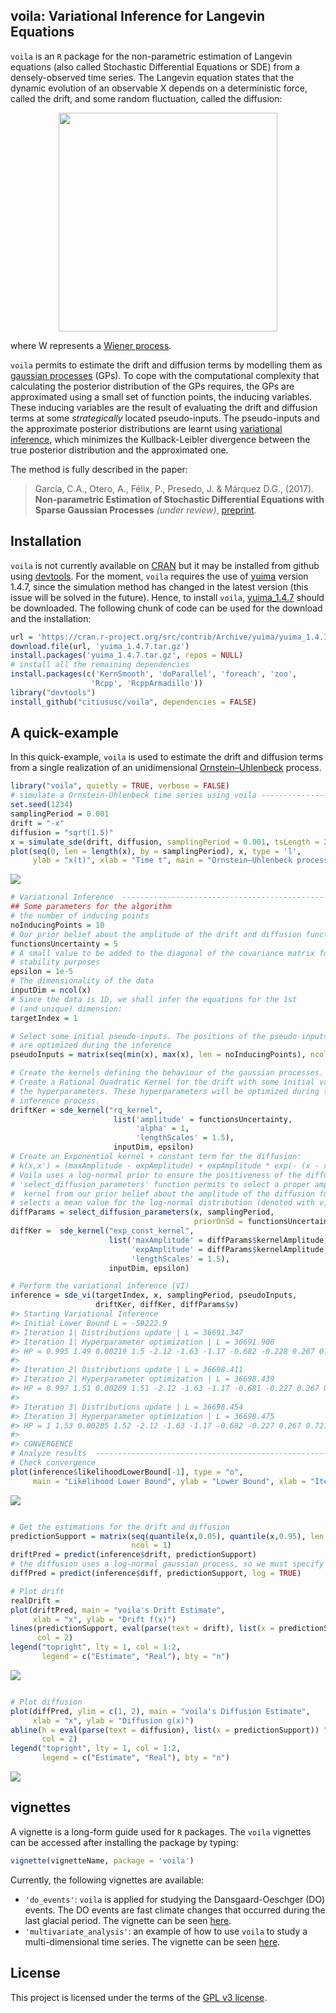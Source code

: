 
voila: Variational Inference for Langevin Equations
---------------------------------------------------

`voila` is an `R` package for the non-parametric estimation of Langevin equations (also called Stochastic Differential Equations or SDE) from a densely-observed time series. The Langevin equation states that the dynamic evolution of an observable X depends on a deterministic force, called the drift, and some random fluctuation, called the diffusion:

<img src=README-figures/langevin_annotated.png width=350 style="display: block; margin: auto;" >

where W represents a [Wiener process](https://en.wikipedia.org/wiki/Wiener_process).

`voila` permits to estimate the drift and diffusion terms by modelling them as [gaussian processes](http://katbailey.github.io/post/gaussian-processes-for-dummies/) (GPs). To cope with the computational complexity that calculating the posterior distribution of the GPs requires, the GPs are approximated using a small set of function points, the inducing variables. These inducing variables are the result of evaluating the drift and diffusion terms at some *strategically* located pseudo-inputs. The pseudo-inputs and the approximate posterior distributions are learnt using [variational inference](http://blog.evjang.com/2016/08/variational-bayes.html), which minimizes the Kullback-Leibler divergence between the true posterior distribution and the approximated one.

The method is fully described in the paper:

> García, C.A., Otero, A., Félix, P., Presedo, J. & Márquez D.G., (2017). **Non-parametric Estimation of Stochastic Differential Equations with Sparse Gaussian Processes** *(under review)*, [preprint](https://arxiv.org/abs/1704.04375).

Installation
------------

`voila` is not currently available on [CRAN](http://cran.r-project.org/) but it may be installed from github using [devtools](https://github.com/hadley/devtools). For the moment, `voila` requires the use of [yuima](https://yuima-project.com) version 1.4.7, since the simulation method has changed in the latest version (this issue will be solved in the future). Hence, to install `voila`, [yuima\_1.4.7](https://cran.r-project.org/src/contrib/Archive/yuima/yuima_1.4.7.tar.gz) should be downloaded. The following chunk of code can be used for the download and the installation:

``` r
url = 'https://cran.r-project.org/src/contrib/Archive/yuima/yuima_1.4.7.tar.gz'
download.file(url, 'yuima_1.4.7.tar.gz')
install.packages('yuima_1.4.7.tar.gz', repos = NULL)
# install all the remaining dependencies
install.packages(c('KernSmooth', 'doParallel', 'foreach', 'zoo',
                  'Rcpp', 'RcppArmadillo'))
library("devtools")
install_github("citiususc/voila", dependencies = FALSE)
```

A quick-example
---------------

In this quick-example, `voila` is used to estimate the drift and diffusion terms
from a single realization of an unidimensional [Ornstein–Uhlenbeck](https://en.wikipedia.org/wiki/Ornstein%E2%80%93Uhlenbeck_process) process.

``` r
library("voila", quietly = TRUE, verbose = FALSE)
# simulate a Ornstein-Uhlenbeck time series using voila ---------------------
set.seed(1234)
samplingPeriod = 0.001
drift = "-x"
diffusion = "sqrt(1.5)"
x = simulate_sde(drift, diffusion, samplingPeriod = 0.001, tsLength = 20000)
plot(seq(0, len = length(x), by = samplingPeriod), x, type = 'l',
     ylab = "x(t)", xlab = "Time t", main = "Ornstein–Uhlenbeck process")
```

<img src="README-figures/ornstein_example-1.png" style="display: block; margin: auto;" />

``` r
# Variational Inference  ----------------------------------------------------
## Some parameters for the algorithm
# the number of inducing points
noInducingPoints = 10 
# Our prior belief about the amplitude of the drift and diffusion functions
functionsUncertainty = 5 
# A small value to be added to the diagonal of the covariance matrix for
# stability purposes
epsilon = 1e-5
# The dimensionality of the data
inputDim = ncol(x)
# Since the data is 1D, we shall infer the equations for the 1st
# (and unique) dimension:
targetIndex = 1

# Select some initial pseudo-inputs. The positions of the pseudo-inputs
# are optimized during the inference
pseudoInputs = matrix(seq(min(x), max(x), len = noInducingPoints), ncol = 1)

# Create the kernels defining the behaviour of the gaussian processes. 
# Create a Rational Quadratic Kernel for the drift with some initial values for
# the hyperparameters. These hyperparameters will be optimized during the 
# inference process.
driftKer = sde_kernel("rq_kernel",
                       list('amplitude' = functionsUncertainty,
                            'alpha' = 1,
                            'lengthScales' = 1.5),
                       inputDim, epsilon)
# Create an Exponential kernel + constant term for the diffusion:
# k(x,x') = (maxAmplitude - expAmplitude) + expAmplitude * exp(- (x - x') ^ 2 / (2 * lengthScale))
# Voila uses a log-normal prior to ensure the positiveness of the diffusion. The 
# 'select_diffusion_parameters' function permits to select a proper amplitude for the
#  kernel from our prior belief about the amplitude of the diffusion function. It also
# selects a mean value for the log-normal distribution (denoted with v)
diffParams = select_diffusion_parameters(x, samplingPeriod, 
                                         priorOnSd = functionsUncertainty)
diffKer =  sde_kernel("exp_const_kernel",
                      list('maxAmplitude' = diffParams$kernelAmplitude,
                           'expAmplitude' = diffParams$kernelAmplitude * 1e-3,
                           'lengthScales' = 1.5),
                      inputDim, epsilon)

# Perform the variational inference (VI)
inference = sde_vi(targetIndex, x, samplingPeriod, pseudoInputs, 
                   driftKer, diffKer, diffParams$v)
#> Starting Variational Inference
#> Initial Lower Bound L = -59222.9
#> Iteration 1| Distributions update | L = 36691.347
#> Iteration 1| Hyperparameter optimization | L = 36691.906
#> HP = 0.995 1.49 0.00219 1.5 -2.12 -1.63 -1.17 -0.682 -0.228 0.267 0.721 1.19 1.69 2.16 -0.824 
#> 
#> Iteration 2| Distributions update | L = 36698.411
#> Iteration 2| Hyperparameter optimization | L = 36698.439
#> HP = 0.997 1.51 0.00209 1.51 -2.12 -1.63 -1.17 -0.681 -0.227 0.267 0.721 1.19 1.69 2.16 -0.815 
#> 
#> Iteration 3| Distributions update | L = 36698.454
#> Iteration 3| Hyperparameter optimization | L = 36698.475
#> HP = 1 1.53 0.00205 1.52 -2.12 -1.63 -1.17 -0.682 -0.227 0.267 0.721 1.19 1.69 2.16 -0.806 
#> 
#> CONVERGENCE
# Analyze results  --------------------------------------------------------
# Check convergence
plot(inference$likelihoodLowerBound[-1], type = "o",
     main = "Likelihood Lower Bound", ylab = "Lower Bound", xlab = "Iteration")
```

<img src="README-figures/ornstein_example-2.png" style="display: block; margin: auto;" />

``` r

# Get the estimations for the drift and diffusion
predictionSupport = matrix(seq(quantile(x,0.05), quantile(x,0.95), len = 100),
                           ncol = 1)
driftPred = predict(inference$drift, predictionSupport)
# the diffusion uses a log-normal gaussian process, so we must specify log = TRUE
diffPred = predict(inference$diff, predictionSupport, log = TRUE)

# Plot drift
realDrift = 
plot(driftPred, main = "voila's Drift Estimate",
     xlab = "x", ylab = "Drift f(x)")
lines(predictionSupport, eval(parse(text = drift), list(x = predictionSupport)),
      col = 2)
legend("topright", lty = 1, col = 1:2,
       legend = c("Estimate", "Real"), bty = "n")
```

<img src="README-figures/ornstein_example-3.png" style="display: block; margin: auto;" />

``` r

# Plot diffusion
plot(diffPred, ylim = c(1, 2), main = "voila's Diffusion Estimate",
     xlab = "x", ylab = "Diffusion g(x)")
abline(h = eval(parse(text = diffusion), list(x = predictionSupport)) ^ 2,
       col = 2)
legend("topright", lty = 1, col = 1:2,
       legend = c("Estimate", "Real"), bty = "n")
```

<img src="README-figures/ornstein_example-4.png" style="display: block; margin: auto;" />

vignettes
---------

A vignette is a long-form guide used for `R` packages. The `voila` vignettes can be accessed after installing the package by typing:

``` r
vignette(vignetteName, package = 'voila')
```

Currently, the following vignettes are available:

-   `'do_events'`: `voila` is applied for studying the Dansgaard-Oeschger (DO) events. The DO events are fast climate changes that occurred during the last glacial period. The vignette can be seen [here](https://citiususc.github.io/voila/do_events.html).
-   `'multivariate_analysis'`: an example of how to use `voila` to study a multi-dimensional time series. The vignette can be seen [here](https://citiususc.github.io/voila/multivariate_analysis.html).

License
-------

This project is licensed under the terms of the [GPL v3 license](LICENSE).

